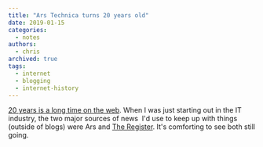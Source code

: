 ```yaml
---
title: "Ars Technica turns 20 years old"
date: 2019-01-15
categories:
  - notes
authors:
  - chris
archived: true
tags:
  - internet
  - blogging
  - internet-history
---
```


[20 years is a long time on the web](https://arstechnica.com/staff/2019/01/ars-technica-turns-20-years-old-and-we-couldnt-have-done-it-without-the-community/). When I was just starting out in the IT industry, the two major sources of news  I'd use to keep up with things (outside of blogs) were Ars and [The Register](https://www.theregister.co.uk/). It's comforting to see both still going.
